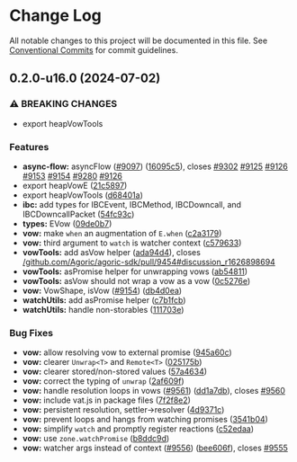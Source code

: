 # Change Log

All notable changes to this project will be documented in this file.
See [Conventional Commits](https://conventionalcommits.org) for commit guidelines.

## 0.2.0-u16.0 (2024-07-02)


### ⚠ BREAKING CHANGES

* export heapVowTools

### Features

* **async-flow:** asyncFlow ([#9097](https://github.com/Agoric/agoric-sdk/issues/9097)) ([16095c5](https://github.com/Agoric/agoric-sdk/commit/16095c5076043133aff0f25721131be2ca1ef5af)), closes [#9302](https://github.com/Agoric/agoric-sdk/issues/9302) [#9125](https://github.com/Agoric/agoric-sdk/issues/9125) [#9126](https://github.com/Agoric/agoric-sdk/issues/9126) [#9153](https://github.com/Agoric/agoric-sdk/issues/9153) [#9154](https://github.com/Agoric/agoric-sdk/issues/9154) [#9280](https://github.com/Agoric/agoric-sdk/issues/9280) [#9126](https://github.com/Agoric/agoric-sdk/issues/9126)
* export heapVowE ([21c5897](https://github.com/Agoric/agoric-sdk/commit/21c5897d28e0716ccbecd6543aa9d50e22c9348c))
* export heapVowTools ([d68401a](https://github.com/Agoric/agoric-sdk/commit/d68401a94c919cc7fc66da52abd985146ea7ad3f))
* **ibc:** add types for IBCEvent, IBCMethod, IBCDowncall, and IBCDowncallPacket ([54fc93c](https://github.com/Agoric/agoric-sdk/commit/54fc93c1362d9131ec0803abea785ad303757e43))
* **types:** EVow ([09de0b7](https://github.com/Agoric/agoric-sdk/commit/09de0b7b1e5182b154bbbcaf12fb712dae17b457))
* **vow:** make `when` an augmentation of `E.when` ([c2a3179](https://github.com/Agoric/agoric-sdk/commit/c2a31792b7070a44b2ab6c9f95dd845b75b316e8))
* **vow:** third argument to `watch` is watcher context ([c579633](https://github.com/Agoric/agoric-sdk/commit/c579633ceb9c6a94c0998993caec9fc28d02e214))
* **vowTools:** add asVow helper ([ada94d4](https://github.com/Agoric/agoric-sdk/commit/ada94d40058dba746d500de2edf69364d75fa9cc)), closes [/github.com/Agoric/agoric-sdk/pull/9454#discussion_r1626898694](https://github.com/Agoric//github.com/Agoric/agoric-sdk/pull/9454/issues/discussion_r1626898694)
* **vowTools:** asPromise helper for unwrapping vows ([ab54811](https://github.com/Agoric/agoric-sdk/commit/ab5481127af8a7d8d150edda296b7551f3d5163d))
* **vowTools:** asVow should not wrap a vow as a vow ([0c5276e](https://github.com/Agoric/agoric-sdk/commit/0c5276ec1cfba684e05018775772af35eeed3891))
* **vow:** VowShape, isVow ([#9154](https://github.com/Agoric/agoric-sdk/issues/9154)) ([db4d0ea](https://github.com/Agoric/agoric-sdk/commit/db4d0eab68a1d361ddbb6fe993ff0b9969a348e5))
* **watchUtils:** add asPromise helper ([c7b1fcb](https://github.com/Agoric/agoric-sdk/commit/c7b1fcba8bc2365c443da2609fe3fde2e8c018ff))
* **watchUtils:** handle non-storables ([111703e](https://github.com/Agoric/agoric-sdk/commit/111703ec70b65154c19c329d01627c15d730e2c5))


### Bug Fixes

* **vow:** allow resolving vow to external promise ([945a60c](https://github.com/Agoric/agoric-sdk/commit/945a60cfdadd90716340b5122c4008b56225af7a))
* **vow:** clearer `Unwrap<T>` and `Remote<T>` ([025175b](https://github.com/Agoric/agoric-sdk/commit/025175bdd76209fe788b78e669b1ccaec88b4623))
* **vow:** clearer stored/non-stored values ([57a4634](https://github.com/Agoric/agoric-sdk/commit/57a46344d26483a717e0f04f2fae3cb46b035ad3))
* **vow:** correct the typing of `unwrap` ([2af609f](https://github.com/Agoric/agoric-sdk/commit/2af609ff38c928b94ae3864845a471d9a70f6997))
* **vow:** handle resolution loops in vows ([#9561](https://github.com/Agoric/agoric-sdk/issues/9561)) ([dd1a7db](https://github.com/Agoric/agoric-sdk/commit/dd1a7dbb56c2d7bfebaba632b9e0a7f6c39bb48e)), closes [#9560](https://github.com/Agoric/agoric-sdk/issues/9560)
* **vow:** include vat.js in package files ([7f2f8e2](https://github.com/Agoric/agoric-sdk/commit/7f2f8e2e22f42cbdcb7333535d14e69243b7e41b))
* **vow:** persistent resolution, settler->resolver ([4d9371c](https://github.com/Agoric/agoric-sdk/commit/4d9371cb7d450e25146787474760b4c00b11e405))
* **vow:** prevent loops and hangs from watching promises ([3541b04](https://github.com/Agoric/agoric-sdk/commit/3541b040e40006a86330deecc03c9393466ae013))
* **vow:** simplify `watch` and promptly register reactions ([c52edaa](https://github.com/Agoric/agoric-sdk/commit/c52edaa3d07fdb9e18c6d6628b83ff62e7615617))
* **vow:** use `zone.watchPromise` ([b8ddc9d](https://github.com/Agoric/agoric-sdk/commit/b8ddc9d1ddf06fed8b434f36aa86a2a70293fd56))
* **vow:** watcher args instead of context ([#9556](https://github.com/Agoric/agoric-sdk/issues/9556)) ([bee606f](https://github.com/Agoric/agoric-sdk/commit/bee606f58a71af9b98440b13d70bc417fa7ed7d7)), closes [#9555](https://github.com/Agoric/agoric-sdk/issues/9555)
